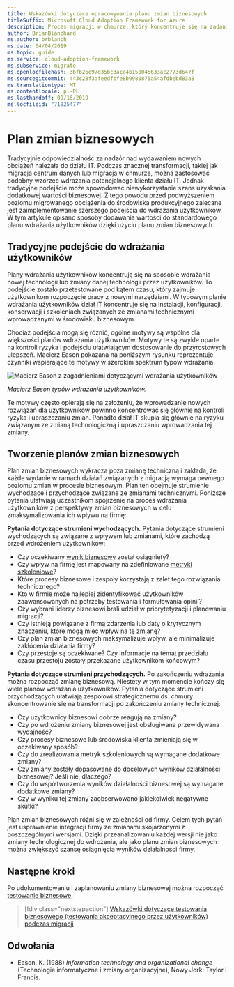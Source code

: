 ```yaml
---
title: Wskazówki dotyczące opracowywania planu zmian biznesowych
titleSuffix: Microsoft Cloud Adoption Framework for Azure
description: Proces migracji w chmurze, który koncentruje się na zadaniach migrowania obciążeń do chmury.
author: BrianBlanchard
ms.author: brblanch
ms.date: 04/04/2019
ms.topic: guide
ms.service: cloud-adoption-framework
ms.subservice: migrate
ms.openlocfilehash: 3bfb26e97d35bc3ace4b150045633ac2773d647f
ms.sourcegitcommit: 443c28f3afeedfbfe8b9980875a54afdbebd83a8
ms.translationtype: MT
ms.contentlocale: pl-PL
ms.lasthandoff: 09/16/2019
ms.locfileid: "71025477"
---
```

# <a name="business-change-plan"></a>Plan zmian biznesowych

Tradycyjnie odpowiedzialność za nadzór nad wydawaniem nowych obciążeń należała do działu IT. Podczas znacznej transformacji, takiej jak migracja centrum danych lub migracja w chmurze, można zastosować podobny wzorzec wdrażania potencjalnego klienta działu IT. Jednak tradycyjne podejście może spowodować niewykorzystanie szans uzyskania dodatkowej wartości biznesowej. Z tego powodu przed podwyższeniem poziomu migrowanego obciążenia do środowiska produkcyjnego zalecane jest zaimplementowanie szerszego podejścia do wdrażania użytkowników. W tym artykule opisano sposoby dodawania wartości do standardowego planu wdrażania użytkowników dzięki użyciu planu zmian biznesowych.

## <a name="traditional-user-adoption-approach"></a>Tradycyjne podejście do wdrażania użytkowników

Plany wdrażania użytkowników koncentrują się na sposobie wdrażania nowej technologii lub zmiany danej technologii przez użytkowników. To podejście zostało przetestowane pod kątem czasu, który zajmuje użytkownikom rozpoczęcie pracy z nowymi narzędziami. W typowym planie wdrażania użytkowników dział IT koncentruje się na instalacji, konfiguracji, konserwacji i szkoleniach związanych ze zmianami technicznymi wprowadzanymi w środowisku biznesowym.

Chociaż podejścia mogą się różnić, ogólne motywy są wspólne dla większości planów wdrażania użytkowników. Motywy te są zwykle oparte na kontroli ryzyka i podejściu ułatwiającym dostosowanie do przyrostowych ulepszeń. Macierz Eason pokazana na poniższym rysunku reprezentuje czynniki wspierające te motywy w szerokim spektrum typów wdrażania.

![Macierz Eason z zagadnieniami dotyczącymi wdrażania użytkowników](../../../_images/migrate/eason-matrix.jpg)

*Macierz Eason typów wdrażania użytkowników.*

Te motywy często opierają się na założeniu, że wprowadzanie nowych rozwiązań dla użytkowników powinno koncentrować się głównie na kontroli ryzyka i upraszczaniu zmian. Ponadto dział IT skupia się głównie na ryzyku związanym ze zmianą technologiczną i upraszczaniu wprowadzania tej zmiany.

## <a name="creating-business-change-plans"></a>Tworzenie planów zmian biznesowych

Plan zmian biznesowych wykracza poza zmianę techniczną i zakłada, że każde wydanie w ramach działań związanych z migracją wymaga pewnego poziomu zmian w procesie biznesowym. Plan ten obejmuje strumienie wychodzące i przychodzące związane ze zmianami technicznymi. Poniższe pytania ułatwiają uczestnikom spojrzenie na proces wdrażania użytkowników z perspektywy zmian biznesowych w celu zmaksymalizowania ich wpływu na firmę:

**Pytania dotyczące strumieni wychodzących.** Pytania dotyczące strumieni wychodzących są związane z wpływem lub zmianami, które zachodzą przed wdrożeniem użytkowników:

- Czy oczekiwany [wynik biznesowy](../../../strategy/business-outcomes/index.md) został osiągnięty?
- Czy wpływ na firmę jest mapowany na zdefiniowane [metryki szkoleniowe](../../../strategy/learning-metrics.md)?
- Które procesy biznesowe i zespoły korzystają z zalet tego rozwiązania technicznego?
- Kto w firmie może najlepiej zidentyfikować użytkowników zaawansowanych na potrzeby testowania i formułowania opinii?
- Czy wybrani liderzy biznesowi brali udział w priorytetyzacji i planowaniu migracji?
- Czy istnieją powiązane z firmą zdarzenia lub daty o krytycznym znaczeniu, które mogą mieć wpływ na tę zmianę?
- Czy plan zmian biznesowych maksymalizuje wpływ, ale minimalizuje zakłócenia działania firmy?
- Czy przestoje są oczekiwane? Czy informacje na temat przedziału czasu przestoju zostały przekazane użytkownikom końcowym?

**Pytania dotyczące strumieni przychodzących.** Po zakończeniu wdrażania można rozpocząć zmianę biznesową. Niestety w tym momencie kończy się wiele planów wdrażania użytkowników. Pytania dotyczące strumieni przychodzących ułatwiają zespołowi strategicznemu ds. chmury skoncentrowanie się na transformacji po zakończeniu zmiany technicznej:

- Czy użytkownicy biznesowi dobrze reagują na zmiany?
- Czy po wdrożeniu zmiany biznesowej jest obsługiwana przewidywana wydajność?
- Czy procesy biznesowe lub środowiska klienta zmieniają się w oczekiwany sposób?
- Czy do zrealizowania metryk szkoleniowych są wymagane dodatkowe zmiany?
- Czy zmiany zostały dopasowane do docelowych wyników działalności biznesowej? Jeśli nie, dlaczego?
- Czy do współtworzenia wyników działalności biznesowej są wymagane dodatkowe zmiany?
- Czy w wyniku tej zmiany zaobserwowano jakiekolwiek negatywne skutki?

Plan zmian biznesowych różni się w zależności od firmy. Celem tych pytań jest usprawnienie integracji firmy ze zmianami skojarzonymi z poszczególnymi wersjami. Dzięki przeanalizowaniu każdej wersji nie jako zmiany technologicznej do wdrożenia, ale jako planu zmian biznesowych można zwiększyć szansę osiągnięcia wyników działalności firmy.

## <a name="next-steps"></a>Następne kroki

Po udokumentowaniu i zaplanowaniu zmiany biznesowej można rozpocząć [testowanie biznesowe](./business-test.md).

> [!div class="nextstepaction"]
> [Wskazówki dotyczące testowania biznesowego (testowania akceptacyjnego przez użytkowników) podczas migracji](./business-test.md)

## <a name="references"></a>Odwołania

- Eason, K. (1988) _Information technology and organizational change_ (Technologie informatyczne i zmiany organizacyjne), Nowy Jork: Taylor i Francis.

